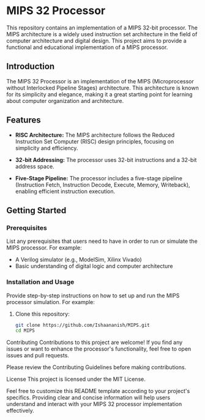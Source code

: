# MIPS 32 Processor

This repository contains an implementation of a MIPS 32-bit processor. The MIPS architecture is a widely used instruction set architecture in the field of computer architecture and digital design. This project aims to provide a functional and educational implementation of a MIPS processor.

## Introduction

The MIPS 32 Processor is an implementation of the MIPS (Microprocessor without Interlocked Pipeline Stages) architecture. This architecture is known for its simplicity and elegance, making it a great starting point for learning about computer organization and architecture.

## Features

- **RISC Architecture:** The MIPS architecture follows the Reduced Instruction Set Computer (RISC) design principles, focusing on simplicity and efficiency.

- **32-bit Addressing:** The processor uses 32-bit instructions and a 32-bit address space.

- **Five-Stage Pipeline:** The processor includes a five-stage pipeline (Instruction Fetch, Instruction Decode, Execute, Memory, Writeback), enabling efficient instruction execution.

## Getting Started

### Prerequisites

List any prerequisites that users need to have in order to run or simulate the MIPS processor. For example:

- A Verilog simulator (e.g., ModelSim, Xilinx Vivado)
- Basic understanding of digital logic and computer architecture

### Installation and Usage

Provide step-by-step instructions on how to set up and run the MIPS processor simulation. For example:

1. Clone this repository:

   ```bash
   git clone https://github.com/Ishaananish/MIPS.git
   cd MIPS

Contributing
Contributions to this project are welcome! If you find any issues or want to enhance the processor's functionality, feel free to open issues and pull requests.

Please review the Contributing Guidelines before making contributions.

License
This project is licensed under the MIT License.

Feel free to customize this README template according to your project's specifics. Providing clear and concise information will help users understand and interact with your MIPS 32 processor implementation effectively.
